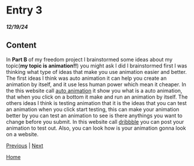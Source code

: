 # Entry 3
##### 12/19/24

## Content
In **Part B** of my freedom project l brainstormed some ideas about my topic(**my topic is animation!!**) you might ask l did l brainstormed first l was thinking what type of ideas that make you use animation easier and better. The first ideas l think was auto animation it can help you create an animation by itself, and it use less human power which mean it cheaper. In the this website call [auto animation](https://auto-animate.formkit.com/#installation) it show you what is a auto animation, that when you click on a bottom it make and run an animation by itself. The others ideas l think is testing animation that it is the ideas that you can test an animation when you click start testing, this can make your animation better by you can test an animation to see is there anythings you want to change before you submit. In this website call [dribbble](https://dribbble.com/tags/test-animation) you can post your animation to test out. Also, you can look how is your animation gonna look on a website.



[Previous](entry02.md) | [Next](entry04.md)

[Home](../README.md)
